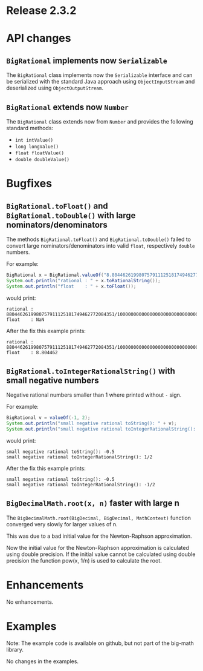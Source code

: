 # Release 2.3.2

# API changes

## `BigRational` implements now `Serializable`

The `BigRational` class implements now the `Serializable` interface and can be serialized
with the standard Java approach using `ObjectInputStream` and deserialized using `ObjectOutputStream`.

## `BigRational` extends now `Number`

The `BigRational` class extends now from `Number` and provides the following standard methods:
- `int intValue()`
- `long longValue()`
- `float floatValue()`
- `double doubleValue()`


# Bugfixes

## `BigRational.toFloat()` and `BigRational.toDouble()` with large nominators/denominators

The methods `BigRational.toFloat()` and `BigRational.toDouble()` failed to convert large nominators/denominators
into valid `float`, respectively `double` numbers.

For example:
```java
BigRational x = BigRational.valueOf("8.804462619980757911125181749462772084351");
System.out.println("rational : " + x.toRationalString());
System.out.println("float    : " + x.toFloat());
```

would print:
```
rational : 8804462619980757911125181749462772084351/1000000000000000000000000000000000000000
float    : NaN
```

After the fix this example prints:
```
rational : 8804462619980757911125181749462772084351/1000000000000000000000000000000000000000
float    : 8.804462
```


## `BigRational.toIntegerRationalString()` with small negative numbers

Negative rational numbers smaller than 1 where printed without `-` sign.

For example:
```java
BigRational v = valueOf(-1, 2);
System.out.println("small negative rational toString(): " + v);
System.out.println("small negative rational toIntegerRationalString(): " + v);
```

would print:
```
small negative rational toString(): -0.5
small negative rational toIntegerRationalString(): 1/2
```

After the fix this example prints:
```
small negative rational toString(): -0.5
small negative rational toIntegerRationalString(): -1/2
```


## `BigDecimalMath.root(x, n)` faster with large n

The `BigDecimalMath.root(BigDecimal, BigDecimal, MathContext)` function converged very slowly for larger values of n.

This was due to a bad initial value for the Newton-Raphson approximation.

Now the initial value for the Newton-Raphson approximation is calculated using double precision.
If the initial value cannot be calculated using double precision the function pow(x, 1/n) is used to calculate the root.


# Enhancements

No enhancements.


# Examples

Note: The example code is available on github, but not part of the big-math library.

No changes in the examples.
